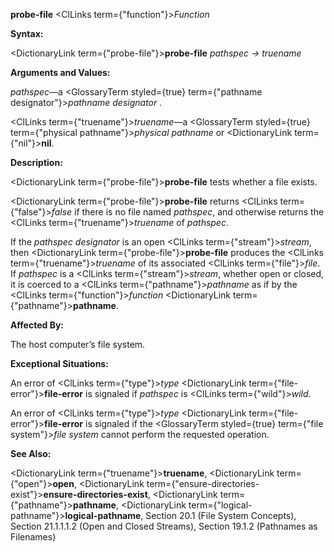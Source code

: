 **probe-file** <ClLinks  term={"function"}><i>Function</i></ClLinks> 



**Syntax:** 



<DictionaryLink  term={"probe-file"}><b>probe-file</b></DictionaryLink> *pathspec → truename* 



**Arguments and Values:** 



*pathspec*—a <GlossaryTerm styled={true} term={"pathname designator"}><i>pathname designator</i></GlossaryTerm> . 







 



 



<ClLinks  term={"truename"}><i>truename</i></ClLinks>—a <GlossaryTerm styled={true} term={"physical pathname"}><i>physical pathname</i></GlossaryTerm> or <DictionaryLink  term={"nil"}><b>nil</b></DictionaryLink>. 



**Description:** 



<DictionaryLink  term={"probe-file"}><b>probe-file</b></DictionaryLink> tests whether a file exists. 



<DictionaryLink  term={"probe-file"}><b>probe-file</b></DictionaryLink> returns <ClLinks  term={"false"}><i>false</i></ClLinks> if there is no file named *pathspec*, and otherwise returns the <ClLinks  term={"truename"}><i>truename</i></ClLinks> of *pathspec*. 



If the *pathspec designator* is an open <ClLinks  term={"stream"}><i>stream</i></ClLinks>, then <DictionaryLink  term={"probe-file"}><b>probe-file</b></DictionaryLink> produces the <ClLinks  term={"truename"}><i>truename</i></ClLinks> of its associated <ClLinks  term={"file"}><i>file</i></ClLinks>. If *pathspec* is a <ClLinks  term={"stream"}><i>stream</i></ClLinks>, whether open or closed, it is coerced to a <ClLinks  term={"pathname"}><i>pathname</i></ClLinks> as if by the <ClLinks  term={"function"}><i>function</i></ClLinks> <DictionaryLink  term={"pathname"}><b>pathname</b></DictionaryLink>. 



**Affected By:** 



The host computer’s file system. 



**Exceptional Situations:** 



An error of <ClLinks  term={"type"}><i>type</i></ClLinks> <DictionaryLink  term={"file-error"}><b>file-error</b></DictionaryLink> is signaled if *pathspec* is <ClLinks  term={"wild"}><i>wild</i></ClLinks>. 



An error of <ClLinks  term={"type"}><i>type</i></ClLinks> <DictionaryLink  term={"file-error"}><b>file-error</b></DictionaryLink> is signaled if the <GlossaryTerm styled={true} term={"file system"}><i>file system</i></GlossaryTerm> cannot perform the requested operation. 



**See Also:** 



<DictionaryLink  term={"truename"}><b>truename</b></DictionaryLink>, <DictionaryLink  term={"open"}><b>open</b></DictionaryLink>, <DictionaryLink  term={"ensure-directories-exist"}><b>ensure-directories-exist</b></DictionaryLink>, <DictionaryLink  term={"pathname"}><b>pathname</b></DictionaryLink>, <DictionaryLink  term={"logical-pathname"}><b>logical-pathname</b></DictionaryLink>, Section 20.1 (File System Concepts), Section 21.1.1.1.2 (Open and Closed Streams), Section 19.1.2 (Pathnames as Filenames) 



